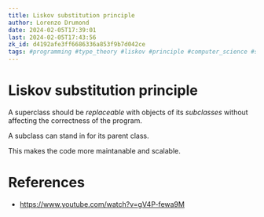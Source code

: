 ```yaml
---
title: Liskov substitution principle
author: Lorenzo Drumond
date: 2024-02-05T17:39:01
last: 2024-02-05T17:43:56
zk_id: d4192afe3ff6686336a853f9b7d042ce
tags: #programming #type_theory #liskov #principle #computer_science #substitution #typing #class #subclass
---
```



# Liskov substitution principle
A superclass should be _replaceable_ with objects of its _subclasses_ without affecting the correctness of the program.

A subclass can stand in for its parent class.

This makes the code more maintanable and scalable.

# References
- https://www.youtube.com/watch?v=gV4P-fewa9M
